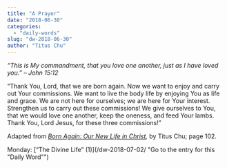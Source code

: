```yaml
---
title: "A Prayer"
date: "2018-06-30"
categories: 
  - "daily-words"
slug: "dw-2018-06-30"
author: "Titus Chu"
---
```


_“This is My commandment, that you love one another, just as I have loved you.”_ _– John 15:12_

“Thank You, Lord, that we are born again. Now we want to enjoy and carry out Your commissions. We want to live the body life by enjoying You as life and grace. We are not here for ourselves; we are here for Your interest. Strengthen us to carry out these commissions! We give ourselves to You, that we would love one another, keep the oneness, and feed Your lambs. Thank You, Lord Jesus, for these three commissions!”

Adapted from _[Born Again: Our New Life in Christ](/book-born-again/ "Go to the listing for this book"),_ by Titus Chu; page 102.

Monday: [“The Divine Life” (1)](/dw-2018-07-02/ "Go to the entry for this "Daily Word"")
